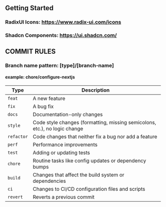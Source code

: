 ## Getting Started

### RadixUI Icons: https://www.radix-ui.com/icons
### Shadcn Components: https://ui.shadcn.com/

## COMMIT RULES

### Branch name pattern: [type]/[branch-name]
#### example: chore/configure-nextjs

| Type       | Description                                                                 |
|------------|-----------------------------------------------------------------------------|
| `feat`     | A new feature                                                               |
| `fix`      | A bug fix                                                                   |
| `docs`     | Documentation-only changes                                                  |
| `style`    | Code style changes (formatting, missing semicolons, etc.), no logic change |
| `refactor` | Code changes that neither fix a bug nor add a feature                      |
| `perf`     | Performance improvements                                                    |
| `test`     | Adding or updating tests                                                    |
| `chore`    | Routine tasks like config updates or dependency bumps                       |
| `build`    | Changes that affect the build system or dependencies                        |
| `ci`       | Changes to CI/CD configuration files and scripts                            |
| `revert`   | Reverts a previous commit                

